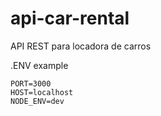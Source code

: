 # api-car-rental
API REST para locadora de carros

.ENV example
````
PORT=3000
HOST=localhost
NODE_ENV=dev
````